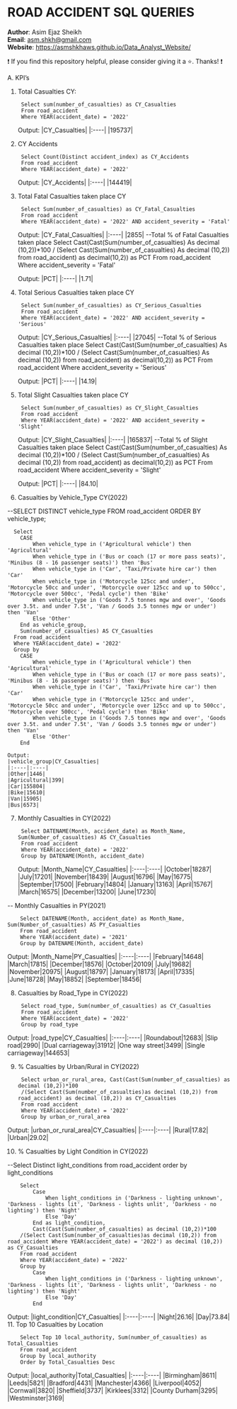 #  ROAD ACCIDENT SQL QUERIES

**Author**: Asim Ejaz Sheikh <br />
**Email**: asm.shkh@gmail.com <br />
**Website**: https://asmshkhaws.github.io/Data_Analyst_Website/ <br />

:exclamation: If you find this repository helpful, please consider giving it a :star:. Thanks! :exclamation:


A. KPI’s

1. Total Casualties CY:
    
        Select sum(number_of_casualties) as CY_Casualties
        From road_accident
        Where YEAR(accident_date) = '2022'
        
   Output:
    |CY_Casualties|
    |:----|
    |195737|

2. CY Accidents

        Select Count(Distinct accident_index) as CY_Accidents
        From road_accident
        Where YEAR(accident_date) = '2022'

    Output:
    |CY_Accidents|
    |:----|
    |144419|

3. Total Fatal Casualties taken place CY
   
        Select Sum(number_of_casualties) as CY_Fatal_Casualties
        From road_accident
        Where YEAR(accident_date) = '2022' AND accident_severity = 'Fatal'

    Output:
    |CY_Fatal_Casualties|
    |:----|
    |2855|
    --Total % of Fatal Casualties taken place
        Select Cast(Cast(Sum(number_of_casualties) As decimal (10,2))*100 
        / (Select Cast(Sum(number_of_casualties) As decimal (10,2)) from road_accident) as decimal(10,2)) as PCT
        From road_accident
        Where accident_severity = 'Fatal'
   
    Output:
    |PCT|
    |:----|
    |1.71|

5. Total Serious Casualties taken place CY
   
        Select Sum(number_of_casualties) as CY_Serious_Casualties
        From road_accident
        Where YEAR(accident_date) = '2022' AND accident_severity = 'Serious' 

    Output:
    |CY_Serious_Casualties|
    |:----|
    |27045|
    --Total % of Serious Casualties taken place
    Select Cast(Cast(Sum(number_of_casualties) As decimal (10,2))*100 
    / (Select Cast(Sum(number_of_casualties) As decimal (10,2)) from road_accident) as decimal(10,2)) as PCT
    From road_accident
    Where accident_severity = 'Serious'

    Output:
    |PCT|
    |:----|
    |14.19|

5. Total Slight Casualties taken place CY
   
        Select Sum(number_of_casualties) as CY_Slight_Casualties
        From road_accident
        Where YEAR(accident_date) = '2022' AND accident_severity = 'Slight' 

    Output:
    |CY_Slight_Casualties|
    |:----|
    |165837|
    --Total % of Slight Casualties taken place
    Select Cast(Cast(Sum(number_of_casualties) As decimal (10,2))*100 
    / (Select Cast(Sum(number_of_casualties) As decimal (10,2)) from road_accident) as decimal(10,2)) as PCT
    From road_accident
    Where accident_severity = 'Slight'

    Output:
    |PCT|
    |:----|
    |84.10|

7. Casualties by Vehicle_Type CY(2022)

--SELECT DISTINCT vehicle_type FROM road_accident ORDER BY vehicle_type;

      Select
      	CASE
      		When vehicle_type in ('Agricultural vehicle') then 'Agricultural'
      		When vehicle_type in ('Bus or coach (17 or more pass seats)', 'Minibus (8 - 16 passenger seats)') then 'Bus'
      		When vehicle_type in ('Car', 'Taxi/Private hire car') then 'Car'
      		When vehicle_type in ('Motorcycle 125cc and under', 'Motorcycle 50cc and under', 'Motorcycle over 125cc and up to 500cc', 'Motorcycle over 500cc', 'Pedal cycle') then 'Bike'
      		When vehicle_type in ('Goods 7.5 tonnes mgw and over', 'Goods over 3.5t. and under 7.5t', 'Van / Goods 3.5 tonnes mgw or under') then 'Van'
      		Else 'Other'
      	End as vehicle_group,
      	Sum(number_of_casualties) AS CY_Casualties
      From road_accident
      Where YEAR(accident_date) = '2022'
      Group by
      	CASE
      		When vehicle_type in ('Agricultural vehicle') then 'Agricultural'
      		When vehicle_type in ('Bus or coach (17 or more pass seats)', 'Minibus (8 - 16 passenger seats)') then 'Bus'
      		When vehicle_type in ('Car', 'Taxi/Private hire car') then 'Car'
      		When vehicle_type in ('Motorcycle 125cc and under', 'Motorcycle 50cc and under', 'Motorcycle over 125cc and up to 500cc', 'Motorcycle over 500cc', 'Pedal cycle') then 'Bike'
      		When vehicle_type in ('Goods 7.5 tonnes mgw and over', 'Goods over 3.5t. and under 7.5t', 'Van / Goods 3.5 tonnes mgw or under') then 'Van'
      		Else 'Other'
      	End

    Output:
    |vehicle_group|CY_Casualties|
    |:----|:----|
    |Other|1446|
    |Agricultural|399|
    |Car|155804|
    |Bike|15610|
    |Van|15905|
    |Bus|6573|

7. Monthly Casualties in CY(2022)
   
        Select DATENAME(Month, accident_date) as Month_Name, Sum(Number_of_casualties) AS CY_Casualties
        From road_accident
        Where YEAR(accident_date) = '2022'
        Group by DATENAME(Month, accident_date)

   Output:
    |Month_Name|CY_Casualties|
    |:----|:----|
    |October|18287|
    |July|17201|
    |November|18439|
    |August|16796|
    |May|16775|
    |September|17500|
    |February|14804|
    |January|13163|
    |April|15767|
    |March|16575|
    |December|13200|
    |June|17230|


-- Monthly Casualties in PY(2021)

        Select DATENAME(Month, accident_date) as Month_Name, Sum(Number_of_casualties) AS PY_Casualties
        From road_accident
        Where YEAR(accident_date) = '2021'
        Group by DATENAME(Month, accident_date)

  Output:
  |Month_Name|PY_Casualties|
  |:----|:----|
  |February|14648|
  |March|17815|
  |December|18576|
  |October|20109|
  |July|19682|
  |November|20975|
  |August|18797|
  |January|18173|
  |April|17335|
  |June|18728|
  |May|18852|
  |September|18456|

8. Casualties by Road_Type in CY(2022)
   
        Select road_type, Sum(number_of_casualties) as CY_Casualties
        From road_accident
        Where YEAR(accident_date) = '2022'
        Group by road_type

  Output:
  |road_type|CY_Casualties|
  |:----|:----|
  |Roundabout|12683|
  |Slip road|2990|
  |Dual carriageway|31912|
  |One way street|3499|
  |Single carriageway|144653|

9. % Casualties by Urban/Rural in CY(2022)

        Select urban_or_rural_area, Cast(Cast(Sum(number_of_casualties) as decimal (10,2))*100
        /(Select Cast(Sum(number_of_casualties)as decimal (10,2)) from road_accident) as decimal (10,2)) as CY_Casualties
        From road_accident
        Where YEAR(accident_date) = '2022'
        Group by urban_or_rural_area

  Output:
  |urban_or_rural_area|CY_Casualties|
  |:----|:----|
  |Rural|17.82|
  |Urban|29.02|

10. % Casualties by Light Condition in CY(2022)
    
--Select Distinct light_conditions from road_accident order by light_conditions

        Select
        	Case
        		When light_conditions in ('Darkness - lighting unknown', 'Darkness - lights lit', 'Darkness - lights unlit', 'Darkness - no lighting') then 'Night'
        		Else 'Day'
        	End as light_condition,
        	Cast(Cast(Sum(number_of_casualties) as decimal (10,2))*100
        /(Select Cast(Sum(number_of_casualties)as decimal (10,2)) from road_accident Where YEAR(accident_date) = '2022') as decimal (10,2)) as CY_Casualties
        From road_accident
        Where YEAR(accident_date) = '2022'
        Group by
        	Case
        		When light_conditions in ('Darkness - lighting unknown', 'Darkness - lights lit', 'Darkness - lights unlit', 'Darkness - no lighting') then 'Night'
        		Else 'Day'
        	End

  Output:
  |light_condition|CY_Casualties|
  |:----|:----|
  |Night|26.16|
  |Day|73.84|
11. Top 10 Casualties by Location
    
        Select Top 10 local_authority, Sum(number_of_casualties) as Total_Casualties
        From road_accident
        Group by local_authority
        Order by Total_Casualties Desc

  Output:
  |local_authority|Total_Casualties|
  |:----|:----|
  |Birmingham|8611|
  |Leeds|5821|
  |Bradford|4431|
  |Manchester|4366|
  |Liverpool|4052|
  |Cornwall|3820|
  |Sheffield|3737|
  |Kirklees|3312|
  |County Durham|3295|
  |Westminster|3169|

